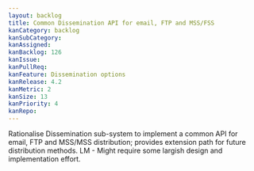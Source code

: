 ```yaml
---
layout: backlog
title: Common Dissemination API for email, FTP and MSS/FSS
kanCategory: backlog
kanSubCategory:
kanAssigned:
kanBacklog: 126
kanIssue:
kanPullReq:
kanFeature: Dissemination options
kanRelease: 4.2
kanMetric: 2
kanSize: 13
kanPriority: 4
kanRepo: 
---
```

Rationalise Dissemination sub-system to implement a common API for email, FTP and MSS/MSS distribution; provides extension path for future distribution methods. LM - Might require some largish design and implementation effort.
